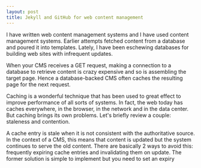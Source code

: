 ```yaml
---
layout: post
title: Jekyll and GitHub for web content management
---
```


I have written web content management systems and I have used content management systems. Earlier attempts fetched content from a database and poured it into templates. Lately, I have been eschewing databases for building web sites with infrequent updates.

When your CMS receives a GET request, making a connection to a database to retrieve content is crazy expensive and so is assembling the target page. Hence a database-backed CMS often caches the resulting page for the next request. 

Caching is a wonderful technique that has been used to great effect to improve performance of all sorts of systems. In fact, the web today has caches everywhere, in the browser, in the network and in the data center. But caching brings its own problems. Let's briefly review a couple: staleness and contention.

A cache entry is stale when it is not consistent with the authoritative source. In the context of a CMS, this means that content is updated but the system continues to serve the old content. There are basically 2 ways to avoid this: frequently expiring cache entries and invalidating them on update. The former solution is simple to implement but you need to set an expiry 
